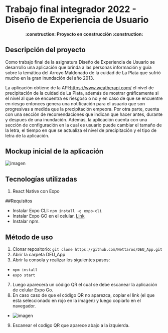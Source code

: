 # Trabajo final integrador 2022 - Diseño de Experiencia de Usuario

<h4 align="center">
:construction: Proyecto en construcción :construction:
</h4>

## Descripción del proyecto
Como trabajo final de la asignatura Diseño de Experiencia de Usuario se desarrollo una aplicación que brinda a las personas información y guía sobre la temática del Arroyo Maldonado de la cuidad de La Plata que sufrió mucho en la gran inundación del año 2013. 

La aplicación obtiene de la API:https://www.weatherapi.com/ el nivel de precipitación de la cuidad de La Plata, además de mostrar gráficamente si el nivel al que se encuentra es riesgoso o no y en caso de que se encuentre en riesgo entonces genera una notificación para el usuario que son progresivas a medida que la precipitación empeora. Por otra parte, cuenta con una sección de recomendaciones que indican que hacer antes, durante y despues de una inundación. Además, la aplicación cuenta con una sección de configuración en la cual es usuario puede cambiar el tamaño de la letra, el tiempo en que se actualiza el nivel de precipitación y el tipo de letra de la aplicación.

## Mockup inicial de la aplicación

![imagen](https://user-images.githubusercontent.com/63661809/171318214-663908d0-f7cb-4b6d-82ed-cfa6c7ae197e.png)

## Tecnologías utilizadas
1. React Native con Expo

##Requisitos
* Instalar Expo CLI: `npm install -g expo-cli`
* Instalar Expo GO en el celular. [Link](https://expo.dev/expo-go)
* Instalar npm.


## Método de uso
1. Clonar repositorio: `git clone https://github.com/Nettaros/DEU_App.git`
2. Abrir la carpeta DEU_App
3. Abrir la consola y realizar los siguientes pasos:
* `npm install`
* `expo start`
7. Luego aparecerá un código QR el cual se debe escanear la aplicación de celular Expo Go.
8. En caso caso de que el código QR no aparezca, copiar el link (el que esta seleccionado en rojo en la imagen) y luego copiarlo en el navegador.
*  ![imagen](https://user-images.githubusercontent.com/63661809/175838456-2eba496c-79fb-43f1-89a4-7c3e57b8444f.png)
9. Escanear el codigo QR que aparece abajo a la izquierda.
